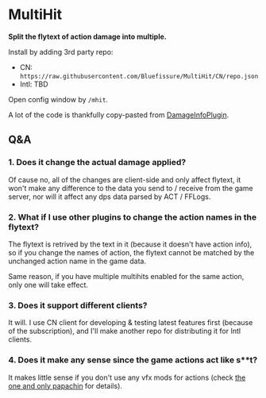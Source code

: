 # MultiHit

**Split the flytext of action damage into multiple.**

Install by adding 3rd party repo:
- CN: `https://raw.githubusercontent.com/Bluefissure/MultiHit/CN/repo.json`
- Intl: TBD

Open config window by `/mhit`.

A lot of the code is thankfully copy-pasted from [DamageInfoPlugin](https://github.com/lmcintyre/DamageInfoPlugin).


## Q&A

### 1. Does it change the actual damage applied?
Of cause no, all of the changes are client-side and only affect flytext, it won't make any difference to the data you send to / receive from the game server, nor will it affect any dps data parsed by ACT / FFLogs.

### 2. What if I use other plugins to change the action names in the flytext?
The flytext is retrived by the text in it (because it doesn't have action info), so if you change the names of action, the flytext cannot be matched by the unchanged action name in the game data.

Same reason, if you have multiple multihits enabled for the same action, only one will take effect.

### 3. Does it support different clients?
It will. I use CN client for developing & testing latest features first (because of the subscription), and I'll make another repo for distributing it for Intl clients. 

### 4. Does it make any sense since the game actions act like s**t?
It makes little sense if you don't use any vfx mods for actions (check [the one and only papachin](https://www.youtube.com/c/papapachin) for details).
